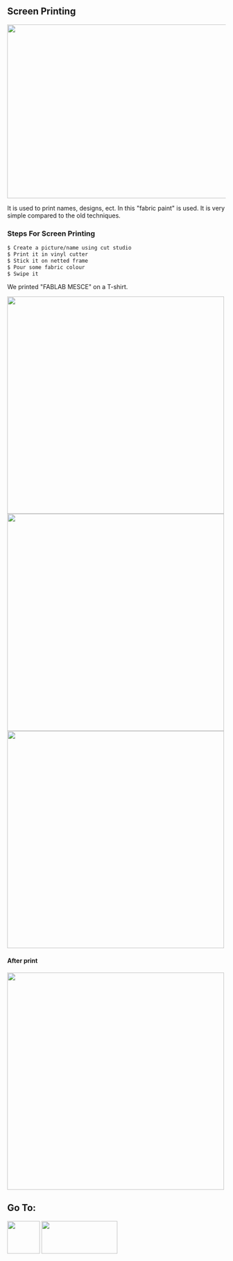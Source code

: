 ## Screen Printing

<img src="https://shaheenhyderk.github.io/b.jpg" width="700" height="400">

It is used to print names, designs, ect. In this "fabric paint" is used. It is very simple compared to the old techniques.

### Steps For Screen Printing

```markdown
$ Create a picture/name using cut studio
$ Print it in vinyl cutter
$ Stick it on netted frame
$ Pour some fabric colour
$ Swipe it
```

We printed "FABLAB MESCE" on a T-shirt.

<img src="https://shaheenhyderk.github.io/IMG_20170822_175140[1].jpg" width="500" height="500">

<img src="https://shaheenhyderk.github.io/IMG_20170822_175124[1].jpg" width="500" height="500">

<img src="https://shaheenhyderk.github.io/IMG_20170822_175156[1].jpg" width="500" height="500">

#### After print

<img src="https://shaheenhyderk.github.io/852238393_119549[1].jpg" width="500" height="500">


 ## Go To:
 
 [<img src="http://shaheenhyderk.github.io/ho.png" width="75" height="75">](https://shaheenhyderk.github.io/)
 [<img src="http://shaheenhyderk.github.io/go.jpg" width="175" height="75">](http://shaheenhyderk.github.io/3D-printing.github.io/)
